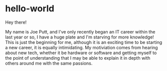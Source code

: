 # hello-world

Hey there!

My name is Joe Putt, and I've only recently began an IT career within the last year or so, I have a huge plate and I'm starving for more knowledge! This is just the beginning for me, although it is an exciting time to be starting a new career, it is equally intimidating. My motiviation comes from hearing about new tech, whether it be hardware or software and getting myself to the point of understanding that I may be able to explain it in depth with others around me with the same passions. 
